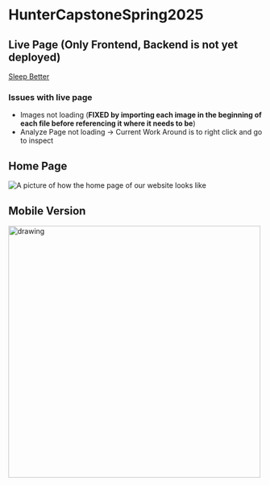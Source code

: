 # HunterCapstoneSpring2025

## Live Page (Only Frontend, Backend is not yet deployed)
[Sleep Better](https://huntercapstonespring2025.onrender.com/analyze)

### Issues with live page
- Images not loading (**FIXED by importing each image in the beginning of each file before referencing it where it needs to be**)
- Analyze Page not loading -> Current Work Around is to right click and go to inspect

## Home Page
![A picture of how the home page of our website looks like](/sleepanalyzer/src/assets/home.gif)

<!-- ## Login Page
![A picture of how the home page of our website looks like](login.png) -->

## Mobile Version
<img src="/sleepanalyzer/src/assets/mobile.gif" alt="drawing" style="height:500px;"/>
